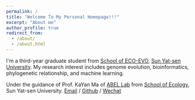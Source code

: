 ```yaml
---
permalink: /
title: "Welcome To My Personal Homepage!!!"
excerpt: "About me"
author_profile: true
redirect_from: 
  - /about/
  - /about.html
---
```


I'm a third-year graduate student from [School of ECO-EVO](https://eco.sysu.edu.cn/), [Sun Yat-sen University](https://www.sysu.edu.cn/sysuen/). My research interest includes genome evolution, bioinformatics, phylogenetic relationship, and machine learning.

Under the guidance of Prof. KaYan Ma of [ABEL Lab](https://abel-sysu.github.io/en/) from [School of Ecology](https://eco.sysu.edu.cn/), Sun Yat-sen University.
[Email](mailto:ziweiw1998@gmail.com) / [Github](https://github.com/ziweiwuzw/) / [Wechat](https://ziweiwuzw.github.io/Personal-Homepage.github.io/images/WeChat-number.jpg) 


